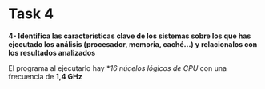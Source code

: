 # Task 4

**4- Identifica las características clave de los sistemas sobre los  que has ejecutado los análisis (procesador, memoria, caché...) y  relacionalos con los resultados analizados** 

El programa al ejecutarlo hay **16 núcelos lógicos de CPU* con una frecuencia de **1,4 GHz**

